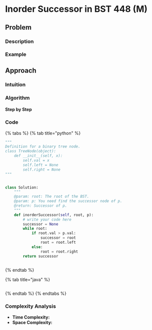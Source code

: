 # Inorder Successor in BST 448 \(M\)

## Problem

### Description

### Example

## Approach

### Intuition

### Algorithm

#### Step by Step

### Code

{% tabs %}
{% tab title="python" %}
```python
"""
Definition for a binary tree node.
class TreeNode(object):
    def __init__(self, x):
        self.val = x
        self.left = None
        self.right = None
"""


class Solution:
    """
    @param: root: The root of the BST.
    @param: p: You need find the successor node of p.
    @return: Successor of p.
    """
    def inorderSuccessor(self, root, p):
        # write your code here
        successor = None
        while root:
            if root.val > p.val:
                successor = root
                root = root.left
            else:
                root = root.right
        return successor
        
```
{% endtab %}

{% tab title="java" %}
```

```
{% endtab %}
{% endtabs %}

### Complexity Analysis

* **Time Complexity:**
* **Space Complexity:**

